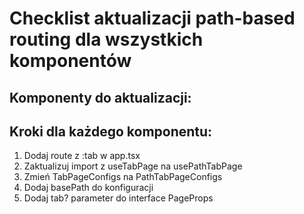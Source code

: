 # Checklist aktualizacji path-based routing dla wszystkich komponentów
## Komponenty do aktualizacji:

## Kroki dla każdego komponentu:
1. Dodaj route z :tab w app.tsx
2. Zaktualizuj import z useTabPage na usePathTabPage
3. Zmień TabPageConfigs na PathTabPageConfigs
4. Dodaj basePath do konfiguracji
5. Dodaj tab? parameter do interface PageProps

